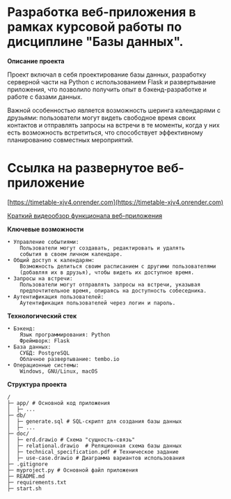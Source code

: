# Разработка веб-приложения в рамках курсовой работы по дисциплине "Базы данных". 


**Описание проекта**

Проект включал в себя проектирование базы данных, разработку серверной части на Python с использованием Flask и развертывание приложения, что позволило получить опыт в бэкенд-разработке и работе с базами данных. 

Важной особенностью является возможность шеринга календарями с друзьями: пользователи могут видеть свободное время своих контактов и отправлять запросы на встречи в те моменты, когда у них есть возможность встретиться, что способствует эффективному планированию совместных мероприятий. 
    
# Ссылка на развернутое веб-приложение
 [https://timetable-xjv4.onrender.com](https://timetable-xjv4.onrender.com)

 [Краткий видеообзор функционала веб-приложения](https://youtu.be/YcDU3sF3iec?si=UlkMQYKwDSU4AoTI)
    
**Ключевые возможности**

    • Управление событиями:
        Пользователи могут создавать, редактировать и удалять 
        события в своем личном календаре.
    • Общий доступ к календарям:
        Возможность делиться своим расписанием с другими пользователями 
        (добавляя их в друзья), чтобы видеть их доступное время. 
    • Запросы на встречи:
        Пользователи могут отправлять запросы на встречи, указывая 
        предпочтительное время, опираясь на доступность собеседника.
    • Аутентификация пользователей: 
        Аутентификация пользователей через логин и пароль.


**Технологический стек**

    • Бэкенд:
        Язык программирования: Python
        Фреймворк: Flask
    • База данных:
        СУБД: PostgreSQL
        Облачное развертывание: tembo.io
    • Операционные системы:
        Windows, GNU/Linux, macOS


**Структура проекта**

    /
    ├─ app/ # Основной код приложения
    │  ├─ ...
    ├─ db/
    │  ├─ generate.sql # SQL-скрипт для создания базы данных
    │  ├─ ...    
    ├─ doc/
    │  ├─ erd.drawio # Схема "сущность-связь"
    │  ├─ relational.drawio  # Реляционная схема базы данных
    │  ├─ technical_specification.pdf # Техническое задание
    │  ├─ use-case.drawio # Диаграмма вариантов использования
    ├─ .gitignore
    ├─ myproject.py # Основной файл приложения
    ├─ README.md
    ├─ requirements.txt
    ├─ start.sh
